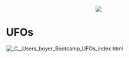 <p align="center">
  <img src="https://user-images.githubusercontent.com/74840026/131610272-fe91d5ee-4995-47e9-84ca-da153ac93198.PNG">
</p>


# UFOs


  ![_C__Users_boyer_Bootcamp_UFOs_index html](https://user-images.githubusercontent.com/74840026/131269406-0ff9af1d-5750-497a-a017-f4fa17d14140.png)
